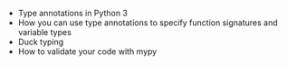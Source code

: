 -  Type annotations in Python 3
-  How you can use type annotations to specify function signatures and variable types
-  Duck typing
-  How to validate your code with mypy
